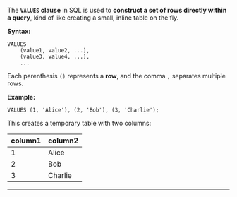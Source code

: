 
The **`VALUES` clause** in SQL is used to **construct a set of rows directly within a query**, kind of like creating a small, inline table on the fly.

**Syntax:**

```
VALUES 
	(value1, value2, ...), 
	(value3, value4, ...), 
	...
```

Each parenthesis `()` represents a **row**, and the comma `,` separates multiple rows.

**Example:**

```
VALUES (1, 'Alice'), (2, 'Bob'), (3, 'Charlie');
```

This creates a temporary table with two columns:

| column1 | column2 |
| ------- | ------- |
| 1       | Alice   |
| 2       | Bob     |
| 3       | Charlie |

---
